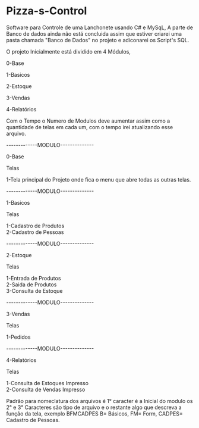 Pizza-s-Control
===============

Software para Controle de uma Lanchonete usando C# e MySqL, A parte de Banco de dados ainda não está concluida
assim que estiver criarei uma pasta chamada "Banco de Dados" no projeto e adiconarei os Script's SQL.

O projeto Inicialmente está dividido em 4 Módulos,  

0-Base

1-Basicos

2-Estoque

3-Vendas

4-Relatórios

Com o Tempo o Numero de Modulos deve aumentar assim como a quantidade de telas em cada um, com o tempo irei atualizando esse arquivo.

-------------MODULO--------------

0-Base

Telas

1-Tela principal do Projeto onde fica o menu que abre todas as outras telas.

-------------MODULO--------------

1-Basicos			
			
Telas			
			
1-Cadastro de Produtos			
2-Cadastro de Pessoas			

-------------MODULO--------------

2-Estoque			
			
Telas			
			
1-Entrada de Produtos			
2-Saida de Produtos			
3-Consulta de Estoque			

-------------MODULO--------------

3-Vendas			
			
Telas			
			
1-Pedidos			

-------------MODULO--------------

4-Relatórios			
			
Telas			
			
1-Consulta de Estoques Impresso			
2-Consulta de Vendas Impresso

			
Padrão para nomeclatura dos arquivos é 1° caracter é a Inicial do modulo os 2° e 3° Caracteres são tipo de arquivo 
e o restante algo que descreva a função da tela, exemplo BFMCADPES B= Básicos, FM= Form, CADPES= Cadastro de Pessoas.

